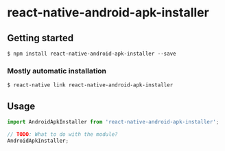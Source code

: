 # react-native-android-apk-installer

## Getting started

`$ npm install react-native-android-apk-installer --save`

### Mostly automatic installation

`$ react-native link react-native-android-apk-installer`

## Usage
```javascript
import AndroidApkInstaller from 'react-native-android-apk-installer';

// TODO: What to do with the module?
AndroidApkInstaller;
```
